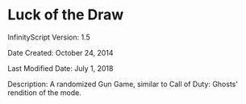 # Luck of the Draw

InfinityScript Version: 1.5

Date Created: October 24, 2014

Last Modified Date: July 1, 2018

Description:
A randomized Gun Game, similar to Call of Duty: Ghosts' rendition of the mode.
